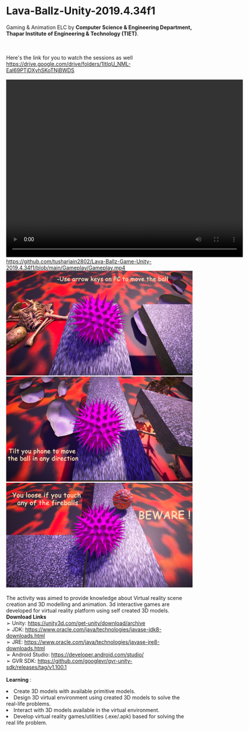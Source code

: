 # Lava-Ballz-Unity-2019.4.34f1
Gaming & Animation ELC by <b>Computer Science & Engineering Department, Thapar Institute of Engineering & Technology (TIET)</b>.

<br><br>Here's the link for you to watch the sessions as well<br>
https://drive.google.com/drive/folders/1ItIqU_NML-EaI69PTjDXyhSKoTNjBWDS
<br>
<br>
  <video width="640" height="480" controls autoplay>
  <source src="/Gameplay/Gameplay.mp4" type="video/mp4">
Your browser does not support the video tag.
</video>
https://github.com/tusharjain2802/Lava-Ballz-Game-Unity-2019.4.34f1/blob/main/Gameplay/Gameplay.mp4
<img src="/Gameplay/Screenshot1.png">
<img src="/Gameplay/Screenshot2.png">
<img src="/Gameplay/Screenshot3.png">
<br>
<br>The activity was aimed to provide knowledge about Virtual reality scene creation and 3D modelling and animation. 3d interactive games are developed for virtual reality platform using self created 3D models.
<br>
<b>Download Links</b><br>
➢ Unity: https://unity3d.com/get-unity/download/archive <br>
➢ JDK: https://www.oracle.com/java/technologies/javase-jdk8-downloads.html <br>
➢ JRE: https://www.oracle.com/java/technologies/javase-jre8-downloads.html <br>
➢ Android Studio: https://developer.android.com/studio/ <br>
➢ GVR SDK: https://github.com/googlevr/gvr-unity-sdk/releases/tag/v1.100.1 <br>
<br>
<b>Learning </b>:
<li> Create 3D models with available primitive models.
<li> Design 3D virtual environment using created 3D models to solve the real-life problems.
<li> Interact with 3D models available in the virtual environment.
<li> Develop virtual reality games/utilities (.exe/.apk) based for solving the real life problem.
